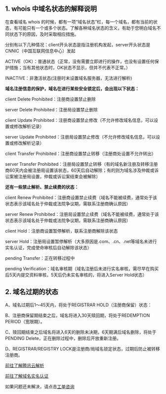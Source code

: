 ## 1. whois 中域名状态的解释说明

   在查看域名 whois 的时候，都有一项“域名状态”栏，每一个域名，都有当前的状态，有可能只有一个或多个状态。了解各种域名状态的含义，有助于您明白域名不同状态下的原因，及时采取相应措施。

分别有以下几种情况：client开头状态是指注册机构发起，server开头状态是CNNIC（中国互联网信息中心）发起

ACTIVE（OK）：普通状态（正常，没有需要立即进行的操作，也没有设置任何保护措施；当有其他状态时，OK状态不显示，但并不代表不正常。）

INACTIVE：非激活状态(注册时未设置域名服务器，无法进行解析)

**域名注册信息的保护，域名在进行某些安全锁定后，会出现以下状态：**

client Delete Prohibited：注册商设置禁止删除

server Delete Prohibited：注册局设置禁止删除

client Update Prohibited：注册商设置禁止修改（不允许修改域名信息，可以设置或修改解析记录）

server Update Prohibited：注册局设置禁止修改（不允许修改域名信息，可以设置或修改解析记录）

client Transfer Prohibited：注册商设置禁止转移（注册商处设置不允许转出）

server Transfer Prohibited：注册局设置禁止转移（有的域名新注册及转移注册商60天内会被注册局设置该状态，60天后自动解除；有的则为域名涉及仲裁或诉讼案被注册局设置，仲裁或诉讼案结束会被解除）


**还有一些禁止解析、禁止续费的状态：**

client Renew Prohibited：注册商设置禁止续费（域名不能被续费，通常处于该状态表示该域名处于仲裁或法院争议期，需联系注册商确认原因）

server Renew Prohibited：注册局设置禁止续费（域名不能被续费，通常处于该状态表示该域名处于仲裁或法院争议期，需联系注册商确认原因）

client Hold：注册商设置暂停解析，联系注册商解除该状态

server Hold：注册局设置暂停解析（大多原因是.com、.cn、.net等域名未进行实名认证，完成使命审核后自动解除该状态）

pending Transfer：正在转移过程中

pending Verification：域名审核期（域名注册后未进行实名审核，需尽早在购买后5天内提交资料审核，5天后仍未实名审核的，将进入Server Hold状态）


## 2. 域名过期的状态

A、域名过期后1～45天内，将处于REGISTRAR HOLD（注册商保留）状态：

B、注册商保留期结束之后，域名将进入30天赎回期，将处于REDEMPTION PERIOD（宽限期）。

C、赎回期结束之后域名将进入6天的删除未决期，6天期满后域名删除，将处于PENDING Delete，正在删除过程中，删除后开放重新注册。

D、REGISTRAR/REGISTRY LOCK是注册商/局域名锁定状态，过期后防止被转移注册商。



[前往了解腾讯云解析](https://cloud.tencent.com/document/product/302)

[前往了解域名实名认证](https://cloud.tencent.com/document/product/242/6707)


如果问题还未解决，请点击[工单咨询](https://console.cloud.tencent.com/workorder/category/create?level1_id=16&level2_id=17&level1_name=%E5%85%B6%E4%BB%96%E6%9C%8D%E5%8A%A1&level2_name=%E5%9F%9F%E5%90%8D)





